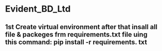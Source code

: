 # Evident_BD_Ltd
## 1st Create virtual environment after that insall all file & packeges frm requirements.txt file uing this command:  pip install -r requirements. txt
